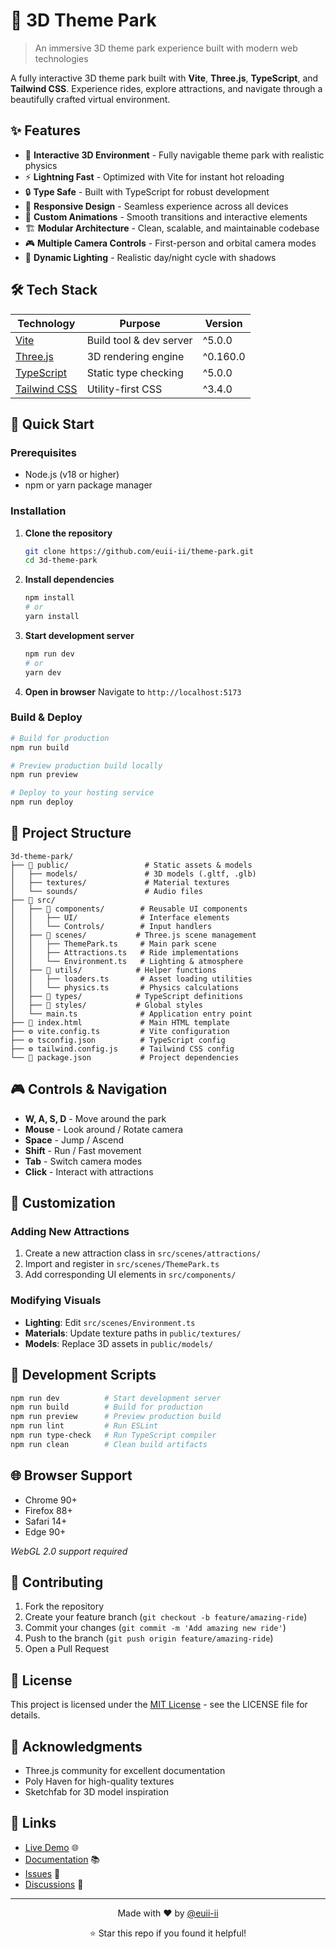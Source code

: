# 🎢 3D Theme Park

> An immersive 3D theme park experience built with modern web technologies

A fully interactive 3D theme park built with **Vite**, **Three.js**, **TypeScript**, and **Tailwind CSS**. Experience rides, explore attractions, and navigate through a beautifully crafted virtual environment.

## ✨ Features

- 🎯 **Interactive 3D Environment** - Fully navigable theme park with realistic physics
- ⚡ **Lightning Fast** - Optimized with Vite for instant hot reloading
- 🔒 **Type Safe** - Built with TypeScript for robust development
- 📱 **Responsive Design** - Seamless experience across all devices
- 🎨 **Custom Animations** - Smooth transitions and interactive elements
- 🏗️ **Modular Architecture** - Clean, scalable, and maintainable codebase
- 🎮 **Multiple Camera Controls** - First-person and orbital camera modes
- 🌅 **Dynamic Lighting** - Realistic day/night cycle with shadows

## 🛠️ Tech Stack

| Technology | Purpose | Version |
|------------|---------|---------|
| [Vite](https://vitejs.dev/) | Build tool & dev server | ^5.0.0 |
| [Three.js](https://threejs.org/) | 3D rendering engine | ^0.160.0 |
| [TypeScript](https://www.typescriptlang.org/) | Static type checking | ^5.0.0 |
| [Tailwind CSS](https://tailwindcss.com/) | Utility-first CSS | ^3.4.0 |

## 🚀 Quick Start

### Prerequisites

- Node.js (v18 or higher)
- npm or yarn package manager

### Installation

1. **Clone the repository**
   ```bash
   git clone https://github.com/euii-ii/theme-park.git
   cd 3d-theme-park
   ```

2. **Install dependencies**
   ```bash
   npm install
   # or
   yarn install
   ```

3. **Start development server**
   ```bash
   npm run dev
   # or
   yarn dev
   ```

4. **Open in browser**
   Navigate to `http://localhost:5173`

### Build & Deploy

```bash
# Build for production
npm run build

# Preview production build locally
npm run preview

# Deploy to your hosting service
npm run deploy
```

## 📁 Project Structure

```
3d-theme-park/
├── 📁 public/                 # Static assets & models
│   ├── models/               # 3D models (.gltf, .glb)
│   ├── textures/             # Material textures
│   └── sounds/               # Audio files
├── 📁 src/
│   ├── 📁 components/        # Reusable UI components
│   │   ├── UI/              # Interface elements
│   │   └── Controls/        # Input handlers
│   ├── 📁 scenes/           # Three.js scene management
│   │   ├── ThemePark.ts     # Main park scene
│   │   ├── Attractions.ts   # Ride implementations
│   │   └── Environment.ts   # Lighting & atmosphere
│   ├── 📁 utils/            # Helper functions
│   │   ├── loaders.ts       # Asset loading utilities
│   │   └── physics.ts       # Physics calculations
│   ├── 📁 types/            # TypeScript definitions
│   ├── 📁 styles/           # Global styles
│   └── main.ts              # Application entry point
├── 📄 index.html             # Main HTML template
├── ⚙️ vite.config.ts         # Vite configuration
├── ⚙️ tsconfig.json          # TypeScript config
├── ⚙️ tailwind.config.js     # Tailwind CSS config
└── 📄 package.json           # Project dependencies
```

## 🎮 Controls & Navigation

- **W, A, S, D** - Move around the park
- **Mouse** - Look around / Rotate camera
- **Space** - Jump / Ascend
- **Shift** - Run / Fast movement
- **Tab** - Switch camera modes
- **Click** - Interact with attractions

## 🎨 Customization

### Adding New Attractions

1. Create a new attraction class in `src/scenes/attractions/`
2. Import and register in `src/scenes/ThemePark.ts`
3. Add corresponding UI elements in `src/components/`

### Modifying Visuals

- **Lighting**: Edit `src/scenes/Environment.ts`
- **Materials**: Update texture paths in `public/textures/`
- **Models**: Replace 3D assets in `public/models/`

## 🔧 Development Scripts

```bash
npm run dev          # Start development server
npm run build        # Build for production
npm run preview      # Preview production build
npm run lint         # Run ESLint
npm run type-check   # Run TypeScript compiler
npm run clean        # Clean build artifacts
```

## 🌐 Browser Support

- Chrome 90+
- Firefox 88+
- Safari 14+
- Edge 90+

*WebGL 2.0 support required*

## 🤝 Contributing

1. Fork the repository
2. Create your feature branch (`git checkout -b feature/amazing-ride`)
3. Commit your changes (`git commit -m 'Add amazing new ride'`)
4. Push to the branch (`git push origin feature/amazing-ride`)
5. Open a Pull Request

## 📝 License

This project is licensed under the [MIT License](LICENSE) - see the LICENSE file for details.

## 🙏 Acknowledgments

- Three.js community for excellent documentation
- Poly Haven for high-quality textures
- Sketchfab for 3D model inspiration

## 🔗 Links

- [Live Demo](https://your-live-demo-link.com) 🌐
- [Documentation](https://github.com/euii-ii/theme-park/wiki) 📚
- [Issues](https://github.com/euii-ii/theme-park/issues) 🐛
- [Discussions](https://github.com/euii-ii/theme-park/discussions) 💬

---

<div align="center">
  <p>Made with ❤️ by <a href="https://github.com/euii-ii">@euii-ii</a></p>
  <p>⭐ Star this repo if you found it helpful!</p>
</div>
